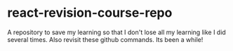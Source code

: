 # react-revision-course-repo
A repository to save my learning so that I don't lose all my learning like I did several times.
Also revisit these github commands. Its been a while!

